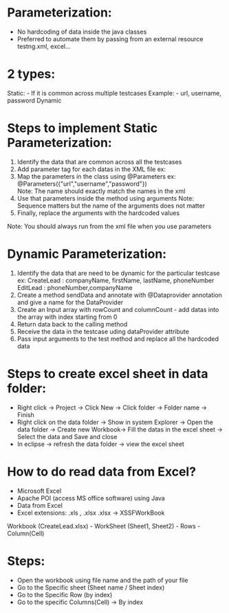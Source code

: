 # Parameterization:
  - No hardcoding of data inside the java classes
  - Preferred to automate them by passing from an external resource
     testng.xml, excel...

# 2 types:
  Static:
    - If it is common across multiple testcases
     Example:
        - url, username, password
  Dynamic

# Steps to implement Static Parameterization:
1. Identify the data that are common across all the testcases
2. Add parameter tag for each datas in the XML file
    ex: <parameter name="url" value="http://leaftaps.com/opentaps/control/main"></parameter>
3. Map the parameters in the class using @Parameters
    ex: @Parameters({"url","username","password"})    
   Note: The name should exactly match the names in the xml
4. Use that parameters inside the method using arguments
   Note: Sequence matters but the name of the arguments does not matter
5. Finally, replace the arguments with the hardcoded values

Note: You should always run from the xml file when you use parameters

# Dynamic Parameterization:
1. Identify the data that are need to be dynamic for the particular testcase
   ex: CreateLead : companyName, firstName, lastName, phoneNumber
       EditLead   : phoneNumber,companyName
2. Create a method sendData and annotate with @Dataprovider annotation and give a name for the DataProvider
3. Create an Input array with rowCount and columnCount
       - add datas into the array with index starting from 0
4. Return data back to the calling method
5. Receive the data in the testcase uding dataProvider attribute
6. Pass input arguments to the test method and replace all the hardcoded data       


# Steps to create excel sheet in data folder:
   - Right click -> Project -> Click New -> Click folder -> Folder name -> Finish
   - Right click on the data folder -> Show in system Explorer -> Open the data folder ->
     Create new Workbook-> Fill the datas in the excel sheet -> Select the data and Save and close
   - In eclipse -> refresh the data folder -> view the excel sheet

# How to do read data from Excel?
  - Microsoft Excel
  - Apache POI (access MS office software) using Java
  - Data from Excel
  - Excel extensions: .xls , .xlsx 
  .xlsx -> XSSFWorkBook 

  Workbook (CreateLead.xlsx)
    - WorkSheet (Sheet1, Sheet2)
       - Rows
         - Column(Cell)

# Steps:
   - Open the workbook using file name and the path of your file
   - Go to the Specific sheet (Sheet name / Sheet index)
   - Go to the Specific Row (by index)
   - Go to the specific Columns(Cell) -> By index


